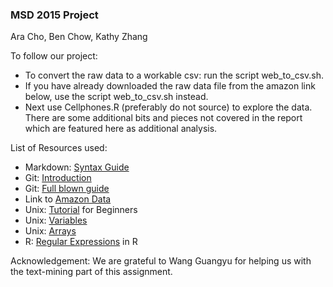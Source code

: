 ### MSD 2015 Project

Ara Cho, Ben Chow, Kathy Zhang

To follow our project: 
* To convert the raw data to a workable csv: run the script web_to_csv.sh. 
* If you have already downloaded the raw data file from the amazon link below, use the script web_to_csv.sh instead.
* Next use Cellphones.R (preferably do not source) to explore the data. There are some additional bits and pieces not covered in the report which are featured here as additional analysis.

List of Resources used:

* Markdown: <a href="https://confluence.atlassian.com/display/STASH/Markdown+syntax+guide" target="_blank">Syntax Guide</a>
* Git: <a href="http://rogerdudler.github.io/git-guide/" target="_blank">Introduction</a>
* Git: <a href="http://git-scm.com/book/en/v2/Getting-Started-Git-Basics" target="_blank">Full blown guide</a>
* Link to <a href="http://snap.stanford.edu/data/web-Amazon-links.html" target="_blank">Amazon Data</a>
* Unix: <a href="http://www.ee.surrey.ac.uk/Teaching/Unix/index.html" target="_blank">Tutorial</a> for Beginners
* Unix: <a href="http://steve-parker.org/sh/variables1.shtml" target="_blank">Variables</a>
* Unix: <a href="http://www.tecmint.com/working-with-arrays-in-linux-shell-scripting/" target="_blank">Arrays</a>
* R: <a href="http://www.endmemo.com/program/R/grep.php" target="_blank">Regular Expressions</a> in R

Acknowledgement: We are grateful to Wang Guangyu for helping us with the text-mining part of this assignment.
